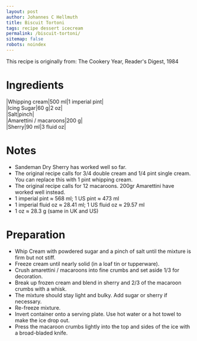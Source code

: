 ```yaml
---
layout: post
author: Johannes C Hellmuth
title: Biscuit Tortoni
tags: recipe dessert icecream
permalink: /biscuit-tortoni/
sitemap: false
robots: noindex
---
```


This recipe is originally from: The Cookery Year, Reader's Digest, 1984

# Ingredients

|Whipping cream|500 ml|1 imperial pint|  
|Icing Sugar|60 g|2 oz|  
|Salt|pinch|    
|Amarettini / macaroons|200 g|  
|Sherry|90 ml|3 fluid oz|  

# Notes
* Sandeman Dry Sherry has worked well so far.
* The original recipe calls for 3/4 double cream and 1/4 pint single cream. You can replace this with 1 pint whipping cream.
* The original recipe calls for 12 macaroons. 200gr Amarettini have worked well instead.
* 1 imperial pint ≈ 568 ml; 1 US pint ≈ 473 ml
* 1 imperial fluid oz ≈ 28.41 ml; 1 US fluid oz ≈ 29.57 ml
* 1 oz ≈ 28.3 g (same in UK and US)

# Preparation
* Whip Cream with powdered sugar and a pinch of salt until the mixture is firm but not stiff.
* Freeze cream until nearly solid (in a loaf tin or tupperware).
* Crush amarettini / macaroons into fine crumbs and set aside 1/3 for decoration.
* Break up frozen cream and blend in sherry and 2/3 of the macaroon crumbs with a whisk.
* The mixture should stay light and bulky. Add sugar or sherry if necessary.
* Re-freeze mixture.
* Invert container onto a serving plate. Use hot water or a hot towel to make the ice drop out.
* Press the macaroon crumbs lightly into the top and sides of the ice with a broad-bladed knife.
